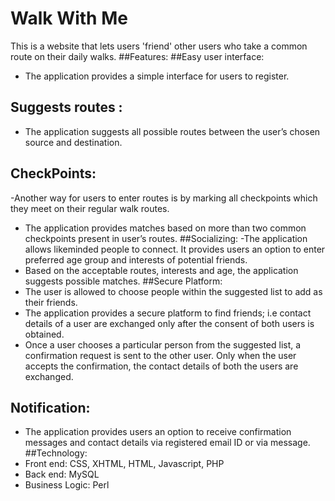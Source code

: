# Walk With Me
This is a website that lets users 'friend' other users who take a common route on their daily walks.
##Features:
##Easy user interface:
- The application provides a simple interface for users to register.
## Suggests routes :
- The application suggests all possible routes between the user’s chosen
source and destination.
## CheckPoints:
-Another way for users to enter routes is by marking all checkpoints
which they meet on their regular walk routes.
- The application provides matches based on more than two common
checkpoints present in user’s routes.
##Socializing:
-The application allows likeminded
people to connect. It provides users
an option to enter preferred age group and interests of potential friends.
- Based on the acceptable routes, interests and age, the application
suggests possible matches.
##Secure Platform:
- The user is allowed to choose people within the suggested list to add as
their friends.
- The application provides a secure platform to find friends; i.e contact
details of a user are exchanged only after the consent of both users is
obtained.
- Once a user chooses a particular person from the suggested list, a
confirmation request is sent to the other user. Only when the user accepts
the confirmation, the contact details of both the users are exchanged.
## Notification:
- The application provides users an option to receive confirmation
messages and contact details via registered email ID or via message.
##Technology:
- Front end: CSS, XHTML, HTML, Javascript, PHP
- Back end: MySQL
- Business Logic: Perl
